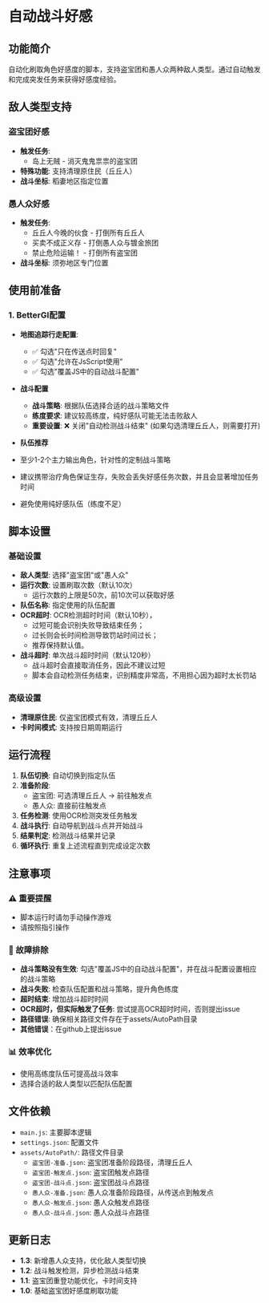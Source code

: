 # 自动战斗好感

## 功能简介

自动化刷取角色好感度的脚本，支持盗宝团和愚人众两种敌人类型。通过自动触发和完成突发任务来获得好感度经验。

## 敌人类型支持

### 盗宝团好感
- **触发任务**: 
  - 岛上无贼 - 消灭鬼鬼祟祟的盗宝团
- **特殊功能**: 支持清理原住民（丘丘人）
- **战斗坐标**: 稻妻地区指定位置

### 愚人众好感  
- **触发任务**: 
  - 丘丘人今晚的伙食 - 打倒所有丘丘人
  - 买卖不成正义存 - 打倒愚人众与镀金旅团
  - 禁止危险运输！ - 打倒所有盗宝团
- **战斗坐标**: 须弥地区专门位置

## 使用前准备

### 1. BetterGI配置
- **地图追踪行走配置**:
  - ✅ 勾选"只在传送点时回复"
  - ✅ 勾选"允许在JsScript使用"
  - ✅ 勾选"覆盖JS中的自动战斗配置"

- **战斗配置**
  - **战斗策略**: 根据队伍选择合适的战斗策略文件
  - **练度要求**: 建议较高练度，纯好感队可能无法击败敌人
  - **重要设置**: ❌ 关闭"自动检测战斗结束" (如果勾选清理丘丘人，则需要打开)

- **队伍推荐**
- 至少1-2个主力输出角色，针对性的定制战斗策略
- 建议携带治疗角色保证生存，失败会丢失好感任务次数，并且会显著增加任务时间
- 避免使用纯好感队伍（练度不足）

## 脚本设置

### 基础设置
- **敌人类型**: 选择"盗宝团"或"愚人众"
- **运行次数**: 设置刷取次数（默认10次）
  - 运行次数的上限是50次，前10次可以获取好感
- **队伍名称**: 指定使用的队伍配置
- **OCR超时**: OCR检测超时时间（默认10秒），
  - 过短可能会识别失败导致结束任务；
  - 过长则会长时间检测导致罚站时间过长；
  - 推荐保持默认值。
- **战斗超时**: 单次战斗超时时间（默认120秒）
  - 战斗超时会直接取消任务，因此不建议过短
  - 脚本会自动检测任务结束，识别精度非常高，不用担心因为超时太长罚站

### 高级设置
- **清理原住民**: 仅盗宝团模式有效，清理丘丘人
- **卡时间模式**: 支持按日期周期运行

## 运行流程

1. **队伍切换**: 自动切换到指定队伍
2. **准备阶段**: 
   - 盗宝团: 可选清理丘丘人 → 前往触发点
   - 愚人众: 直接前往触发点
3. **任务检测**: 使用OCR检测突发任务触发
4. **战斗执行**: 自动导航到战斗点并开始战斗
5. **结果判定**: 检测战斗结果并记录
6. **循环执行**: 重复上述流程直到完成设定次数

## 注意事项

### ⚠️ 重要提醒
- 脚本运行时请勿手动操作游戏
- 请按照指引操作

### 🔧 故障排除
- **战斗策略没有生效**: 勾选"覆盖JS中的自动战斗配置"，并在战斗配置设置相应的战斗策略
- **战斗失败**: 检查队伍配置和战斗策略，提升角色练度
- **超时结束**: 增加战斗超时时间
- **OCR超时，但实际触发了任务**: 尝试提高OCR超时时间，否则提出issue
- **路径错误**: 确保相关路径文件存在于assets/AutoPath目录
- **其他错误**：在github上提出issue

### 📊 效率优化
- 使用高练度队伍可提高战斗效率
- 选择合适的敌人类型以匹配队伍配置

## 文件依赖

- `main.js`: 主要脚本逻辑
- `settings.json`: 配置文件
- `assets/AutoPath/`: 路径文件目录
  - `盗宝团-准备.json`: 盗宝团准备阶段路径，清理丘丘人
  - `盗宝团-触发点.json`: 盗宝团触发点路径
  - `盗宝团-战斗点.json`: 盗宝团战斗点路径
  - `愚人众-准备.json`: 愚人众准备阶段路径，从传送点到触发点
  - `愚人众-触发点.json`: 愚人众触发点路径
  - `愚人众-战斗点.json`: 愚人众战斗点路径


## 更新日志

- **1.3**: 新增愚人众支持，优化敌人类型切换
- **1.2**: 战斗触发检测，异步检测战斗结束
- **1.1**: 盗宝团重登功能优化，卡时间支持
- **1.0**: 基础盗宝团好感度刷取功能